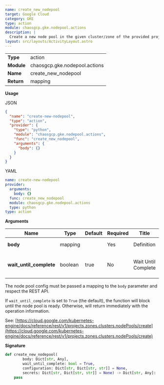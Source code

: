 ```yaml
---
name: create_new_nodepool
target: Google Cloud
category: GKE
type: action
module: chaosgcp.gke.nodepool.actions
description: |
  Create a new node pool in the given cluster/zone of the provided project
layout: src/layouts/ActivityLayout.astro
---
```


|            |                               |
| ---------- | ----------------------------- |
| **Type**   | action                        |
| **Module** | chaosgcp.gke.nodepool.actions |
| **Name**   | create_new_nodepool           |
| **Return** | mapping                       |

**Usage**

JSON

```json
{
  "name": "create-new-nodepool",
  "type": "action",
  "provider": {
    "type": "python",
    "module": "chaosgcp.gke.nodepool.actions",
    "func": "create_new_nodepool",
    "arguments": {
      "body": {}
    }
  }
}
```

YAML

```yaml
name: create-new-nodepool
provider:
  arguments:
    body: {}
  func: create_new_nodepool
  module: chaosgcp.gke.nodepool.actions
  type: python
type: action
```

**Arguments**

| Name                    | Type    | Default | Required | Title               | Description                        |
| ----------------------- | ------- | ------- | -------- | ------------------- | ---------------------------------- |
| **body**                | mapping |         | Yes      | Definition          | Nodepool definition                |
| **wait_until_complete** | boolean | true    | No       | Wait Until Complete | Wait until operation has completed |

The node pool config must be passed a mapping to the `body` parameter and
respect the REST API.

If `wait_until_complete` is set to `True` (the default), the function
will block until the node pool is ready. Otherwise, will return immediately
with the operation information.

See: [https://cloud.google.com/kubernetes-engine/docs/reference/rest/v1/projects.zones.clusters.nodePools/create](https://cloud.google.com/kubernetes-engine/docs/reference/rest/v1/projects.zones.clusters.nodePools/create)

**Signature**

```python
def create_new_nodepool(
        body: Dict[str, Any],
        wait_until_complete: bool = True,
        configuration: Dict[str, Dict[str, str]] = None,
        secrets: Dict[str, Dict[str, str]] = None) -> Dict[str, Any]:
    pass
```
